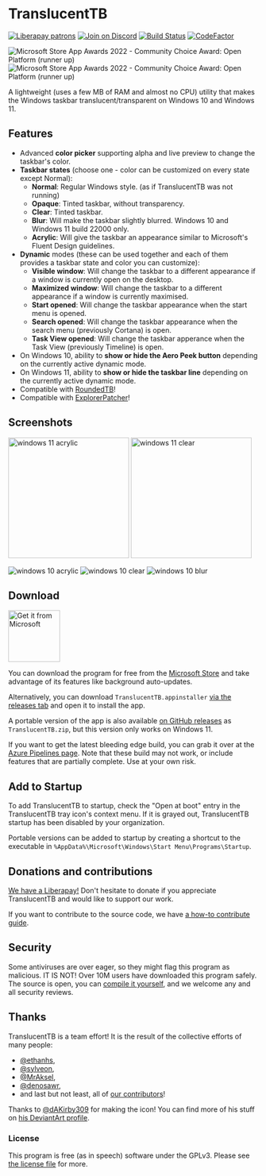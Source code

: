﻿# TranslucentTB

[![Liberapay patrons](https://img.shields.io/liberapay/patrons/TranslucentTB.svg)](https://liberapay.com/TranslucentTB/)
[![Join on Discord](https://discordapp.com/api/guilds/304387206552879116/widget.png?style=shield)][Discord]
[![Build Status](https://dev.azure.com/sylve0n/TranslucentTB/_apis/build/status/TranslucentTB.TranslucentTB?branchName=develop)](https://dev.azure.com/sylve0n/TranslucentTB/_build/latest?definitionId=4&branchName=develop)
[![CodeFactor](https://www.codefactor.io/repository/github/translucenttb/translucenttb/badge/develop)](https://www.codefactor.io/repository/github/translucenttb/translucenttb/overview/develop)

![Microsoft Store App Awards 2022 - Community Choice Award: Open Platform (runner up)](https://user-images.githubusercontent.com/6440374/180880766-4380b2cf-4d9e-4d07-8986-a9b34cb6244a.png#gh-dark-mode-only)![Microsoft Store App Awards 2022 - Community Choice Award: Open Platform (runner up)](https://user-images.githubusercontent.com/6440374/180880839-355c472c-0b7a-4aae-88e5-0234001cb281.png#gh-light-mode-only)

A lightweight (uses a few MB of RAM and almost no CPU) utility that makes the Windows taskbar translucent/transparent on Windows 10 and Windows 11.

## Features

- Advanced **color picker** supporting alpha and live preview to change the taskbar's color.
- **Taskbar states** (choose one - color can be customized on every state except Normal):
  - **Normal**: Regular Windows style. (as if TranslucentTB was not running)
  - **Opaque**: Tinted taskbar, without transparency.
  - **Clear**: Tinted taskbar.
  - **Blur**: Will make the taskbar slightly blurred. Windows 10 and Windows 11 build 22000 only.
  - **Acrylic**: Will give the taskbar an appearance similar to Microsoft's Fluent Design guidelines.
- **Dynamic** modes (these can be used together and each of them provides a taskbar state and color you can customize):
  - **Visible window**: Will change the taskbar to a different appearance if a window is currently open on the desktop.
  - **Maximized window**: Will change the taskbar to a different appearance if a window is currently maximised.
  - **Start opened**: Will change the taskbar appearance when the start menu is opened.
  - **Search opened**: Will change the taskbar appearance when the search menu (previously Cortana) is open.
  - **Task View opened**: Will change the taskbar apperance when the Task View (previously Timeline) is open.
- On Windows 10, ability to **show or hide the Aero Peek button** depending on the currently active dynamic mode.
- On Windows 11, ability to **show or hide the taskbar line** depending on the currently active dynamic mode.
- Compatible with [RoundedTB](https://github.com/torchgm/RoundedTB)!
- Compatible with [ExplorerPatcher](https://github.com/valinet/ExplorerPatcher)!

## Screenshots

<img src="https://i.imgur.com/QbG7KQA.png" alt="windows 11 acrylic" width="243"> <img src="https://i.imgur.com/zabZ52s.png" alt="windows 11 clear" width="243">

![windows 10 acrylic](https://i.imgur.com/M15IPJW.png) ![windows 10 clear](https://i.imgur.com/eLGTtwp.png) ![windows 10 blur](https://i.imgur.com/r4ZJjnL.png)

## Download

[<img src="https://get.microsoft.com/images/en-us%20dark.svg" alt="Get it from Microsoft" height="104">](https://apps.microsoft.com/store/detail/9PF4KZ2VN4W9)

You can download the program for free from the [Microsoft Store](https://www.microsoft.com/store/apps/9PF4KZ2VN4W9) and take advantage of its features like background auto-updates.

Alternatively, you can download `TranslucentTB.appinstaller` [via the releases tab](https://github.com/TranslucentTB/TranslucentTB/releases) and open it to install the app.

A portable version of the app is also available [on GitHub releases](https://github.com/TranslucentTB/TranslucentTB/releases) as `TranslucentTB.zip`, but this version only works on Windows 11.

If you want to get the latest bleeding edge build, you can grab it over at the [Azure Pipelines page](https://dev.azure.com/sylve0n/TranslucentTB/_build?definitionId=4). Note that these build may not work, or include features that are partially complete. Use at your own risk.

## Add to Startup

To add TranslucentTB to startup, check the "Open at boot" entry in the TranslucentTB tray icon's context menu. If it is grayed out, TranslucentTB startup has been disabled by your organization.

Portable versions can be added to startup by creating a shortcut to the executable in `%AppData%\Microsoft\Windows\Start Menu\Programs\Startup`.

## Donations and contributions

[We have a Liberapay!](https://liberapay.com/TranslucentTB/) Don't hesitate to donate if you appreciate TranslucentTB and would like to support our work.

If you want to contribute to the source code, we have [a how-to contribute guide](CONTRIBUTING.md).

## Security

Some antiviruses are over eager, so they might flag this program as malicious. IT IS NOT! Over 10M users have downloaded this program safely. The source is open, you can [compile it yourself](CONTRIBUTING.md#building-from-source), and we welcome any and all security reviews.

## Thanks

TranslucentTB is a team effort! It is the result of the collective efforts of many people:

- [@ethanhs](https://github.com/ethanhs),
- [@sylveon](https://github.com/sylveon),
- [@MrAksel](https://github.com/MrAksel),
- [@denosawr](https://github.com/denosawr),
- and last but not least, all of [our contributors](https://github.com/TranslucentTB/TranslucentTB/graphs/contributors)!

Thanks to [@dAKirby309](https://github.com/dAKirby309) for making the icon! You can find more of his stuff on [his DeviantArt profile](https://dakirby309.deviantart.com/).

### License

This program is free (as in speech) software under the GPLv3. Please see [the license file](LICENSE.md) for more.

[Discord]: https://discord.gg/TranslucentTB
